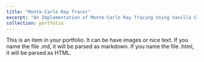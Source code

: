 ```yaml
---
title: "Monte-Carlo Ray Tracer"
excerpt: "An Implementation of Monte-Carlo Ray Tracing Using Vanilla C++<br/><img src='/images/500x300.png'>"
collection: portfolio
---
```


This is an item in your portfolio. It can be have images or nice text. If you name the file .md, it will be parsed as markdown. If you name the file .html, it will be parsed as HTML. 
